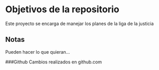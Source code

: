 # Objetivos de la repositorio

Este proyecto se encarga de manejar los planes de la liga de la justicia


## Notas
Pueden hacer lo que quieran...

###Github
Cambios realizados  en github.com
